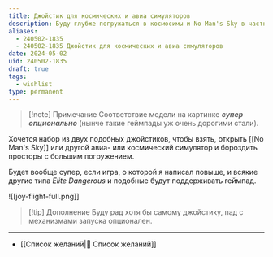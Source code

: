 ```yaml
---
title: Джойстик для космических и авиа симуляторов
description: Буду глубже погружаться в космосимы и No Man's Sky в частности
aliases:
  - 240502-1835
  - 240502-1835 Джойстик для космических и авиа симуляторов
date: 2024-05-02
uid: 240502-1835
draft: true
tags:
  - wishlist
type: permanent
---
```


> [!note] Примечание
> Соответствие модели на картинке ***супер опционально*** (нынче такие геймпады уж очень дорогими стали).

Хочется набор из двух подобных джойстиков, чтобы взять, открыть [[No Man's Sky]] или другой авиа- или космический симулятор и бороздить просторы с большим погружением.

Будет вообще супер, если игра, о которой я написал повыше, и всякие другие типа *Elite Dangerous* и подобные будут поддерживать геймпад.

![[joy-flight-full.png]]

> [!tip] Дополнение
> Буду рад хотя бы самому джойстику, пад с механизмами запуска опционален.

---

- [[Список желаний|🎁 Список желаний]]
